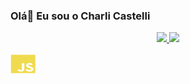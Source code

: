 ### Olá👋 Eu sou o Charli Castelli

<div align="center">
  <a href="https://github.com/charlicastelli">
  <img height="180em" src="https://github-readme-stats.vercel.app/api?username=charlicastelli&show_icons=true&theme=dracula&include_all_commits=true&count_private=true"/>
  <img height="180em" src="https://github-readme-stats.vercel.app/api/top-langs/?username=charlicastelli&layout=compact&langs_count=7&theme=dracula"/>
</div>
  

<div style="display: inline_block"><br>
  <img align="center" alt="Rafa-Js" height="30" width="40" src="https://raw.githubusercontent.com/devicons/devicon/master/icons/javascript/javascript-plain.svg">


</div>
  
##


